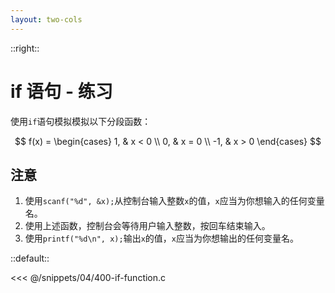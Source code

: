 ```yaml
---
layout: two-cols
---
```


::right::

# if 语句 - 练习

使用`if`语句模拟模拟以下分段函数：

$$
f(x) = \begin{cases}
1, & x < 0 \\
0, & x = 0 \\
-1, & x > 0
\end{cases}
$$

## 注意
1. 使用`scanf("%d", &x);`从控制台输入整数`x`的值，`x`应当为你想输入的任何变量名。
2. 使用上述函数，控制台会等待用户输入整数，按回车结束输入。
3. 使用`printf("%d\n", x);`输出`x`的值，`x`应当为你想输出的任何变量名。

::default::

<div class="pr-10" v-click>

<<< @/snippets/04/400-if-function.c

</div>
